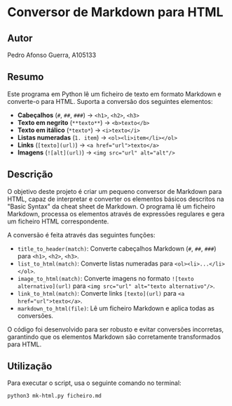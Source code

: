 # Conversor de Markdown para HTML

## Autor

Pedro Afonso Guerra, A105133

## Resumo

Este programa em Python lê um ficheiro de texto em formato Markdown e converte-o para HTML. Suporta a conversão dos seguintes elementos:
- **Cabeçalhos** (`#`, `##`, `###`) → `<h1>`, `<h2>`, `<h3>`
- **Texto em negrito** (`**texto**`) → `<b>texto</b>`
- **Texto em itálico** (`*texto*`) → `<i>texto</i>`
- **Listas numeradas** (`1. item`) → `<ol><li>item</li></ol>`
- **Links** (`[texto](url)`) → `<a href="url">texto</a>`
- **Imagens** (`![alt](url)`) → `<img src="url" alt="alt"/>`

## Descrição

O objetivo deste projeto é criar um pequeno conversor de Markdown para HTML, capaz de interpretar e converter os elementos básicos descritos na "Basic Syntax" da cheat sheet de Markdown. O programa lê um ficheiro Markdown, processa os elementos através de expressões regulares e gera um ficheiro HTML correspondente.

A conversão é feita através das seguintes funções:
- `title_to_header(match)`: Converte cabeçalhos Markdown (`#`, `##`, `###`) para `<h1>`, `<h2>`, `<h3>`.
- `list_to_html(match)`: Converte listas numeradas para `<ol><li>...</li></ol>`.
- `image_to_html(match)`: Converte imagens no formato `![texto alternativo](url)` para `<img src="url" alt="texto alternativo"/>`.
- `link_to_html(match)`: Converte links `[texto](url)` para `<a href="url">texto</a>`.
- `markdown_to_html(file)`: Lê um ficheiro Markdown e aplica todas as conversões.

O código foi desenvolvido para ser robusto e evitar conversões incorretas, garantindo que os elementos Markdown são corretamente transformados para HTML.

## Utilização

Para executar o script, usa o seguinte comando no terminal:

```sh
python3 mk-html.py ficheiro.md
